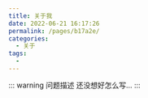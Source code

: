 ```yaml
---
title: 关于我
date: 2022-06-21 16:17:26
permalink: /pages/b17a2e/
categories:
  - 关于
tags:
  - 
---
```



::: warning 问题描述
还没想好怎么写...
:::